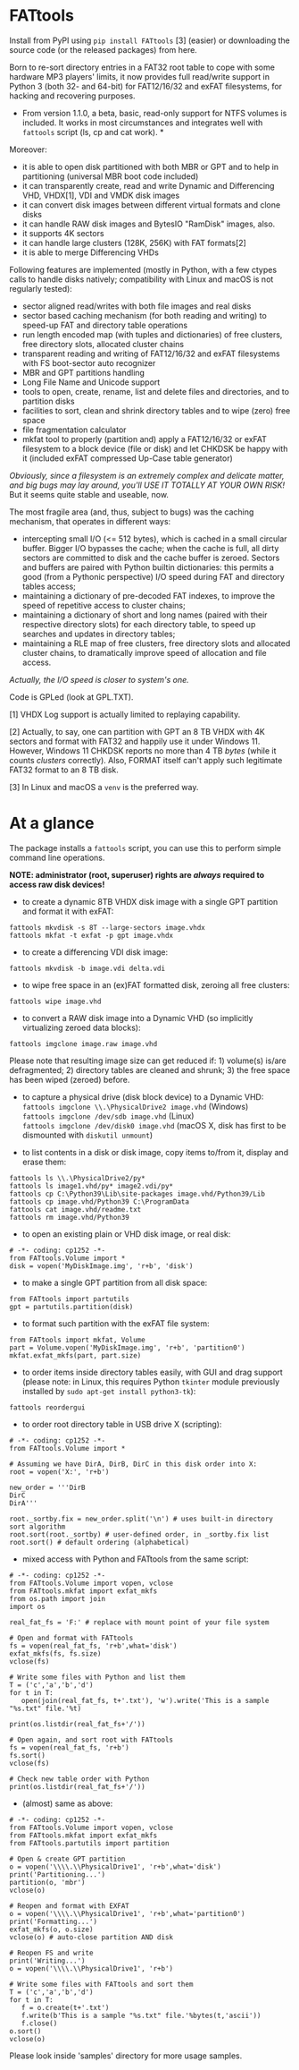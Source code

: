 FATtools
========

Install from PyPI using `pip install FATtools` [3] (easier) or downloading the source code (or the released packages) from here.

Born to re-sort directory entries in a FAT32 root table to cope with some hardware MP3 players' limits, it now provides full read/write support in Python 3 (both 32- and 64-bit) for FAT12/16/32 and exFAT filesystems, for hacking and recovering purposes.

* From version 1.1.0, a beta, basic, read-only support for NTFS volumes is included. It works in most circumstances and integrates well with `fattools` script (ls, cp and cat work). *

Moreover:
- it is able to open disk partitioned with both MBR or GPT and to help in partitioning (universal MBR boot code included)
- it can transparently create, read and write Dynamic and Differencing VHD, VHDX[1], VDI and VMDK disk images
- it can convert disk images between different virtual formats and clone disks
- it can handle RAW disk images and BytesIO "RamDisk" images, also.
- it supports 4K sectors
- it can handle large clusters (128K, 256K) with FAT formats[2]
- it is able to merge Differencing VHDs

Following features are implemented (mostly in Python, with a few ctypes calls to handle disks natively; compatibility with Linux and macOS is not regularly tested):
- sector aligned read/writes with both file images and real disks
- sector based caching mechanism (for both reading and writing) to speed-up FAT and directory table operations
- run length encoded map (with tuples and dictionaries) of free clusters, free directory slots, allocated cluster chains
- transparent reading and writing of FAT12/16/32 and exFAT filesystems with FS boot-sector auto recognizer
- MBR and GPT partitions handling
- Long File Name and Unicode support
- tools to open, create, rename, list and delete files and directories, and to partition disks
- facilities to sort, clean and shrink directory tables and to wipe (zero) free space
- file fragmentation calculator
- mkfat tool to properly (partition and) apply a FAT12/16/32 or exFAT filesystem to a block device (file or disk) and let CHKDSK be happy with it (included exFAT compressed Up-Case table generator)

*Obviously, since a filesystem is an extremely complex and delicate matter, and big bugs may lay around, you'll USE IT TOTALLY AT YOUR OWN RISK!*   
But it seems quite stable and useable, now.

The most fragile area (and, thus, subject to bugs) was the caching mechanism, that operates in different ways:
- intercepting small I/O (<= 512 bytes), which is cached in a small circular buffer. Bigger I/O bypasses the cache; when the cache is full, all dirty sectors are committed to disk and the cache buffer is zeroed. Sectors and buffers are paired with Python builtin dictionaries: this permits a good (from a Pythonic perspective) I/O speed during FAT and directory tables access;
- maintaining a dictionary of pre-decoded FAT indexes, to improve the speed of repetitive access to cluster chains;
- maintaining a dictionary of short and long names (paired with their respective directory slots) for each directory table, to speed up searches and updates in directory tables;
- maintaining a RLE map of free clusters, free directory slots and allocated cluster chains, to dramatically improve speed of allocation and file access. 

*Actually, the I/O speed is closer to system's one.*

Code is GPLed (look at GPL.TXT).
  
  
[1] VHDX Log support is actually limited to replaying capability.
  
[2] Actually, to say, one can partition with GPT an 8 TB VHDX with 4K sectors and format with FAT32 and happily use it under Windows 11. However, Windows 11 CHKDSK reports no more than 4 TB _bytes_ (while it counts _clusters_ correctly). Also, FORMAT itself can't apply such legitimate FAT32 format to an 8 TB disk.

[3] In Linux and macOS a `venv` is the preferred way.



# At a glance

The package installs a `fattools` script, you can use this to perform simple command line operations.

**NOTE: administrator (root, superuser) rights are _always_ required to access raw disk devices!**

- to create a dynamic 8TB VHDX disk image with a single GPT partition and format it with exFAT:
```
fattools mkvdisk -s 8T --large-sectors image.vhdx
fattools mkfat -t exfat -p gpt image.vhdx
```

- to create a differencing VDI disk image:
```
fattools mkvdisk -b image.vdi delta.vdi
```

- to wipe free space in an (ex)FAT formatted disk, zeroing all free clusters:
```
fattools wipe image.vhd
```

- to convert a RAW disk image into a Dynamic VHD (so implicitly virtualizing zeroed data blocks):
```
fattools imgclone image.raw image.vhd
```
Please note that resulting image size can get reduced if: 1) volume(s) is/are defragmented; 2) directory tables are cleaned and shrunk; 3) the free space has been wiped (zeroed) before.

- to capture a physical drive (disk block device) to a Dynamic VHD:   
`fattools imgclone \\.\PhysicalDrive2 image.vhd` (Windows)   
`fattools imgclone /dev/sdb image.vhd` (Linux)   
`fattools imgclone /dev/disk0 image.vhd` (macOS X, disk has first to be dismounted with `diskutil unmount`)

- to list contents in a disk or disk image, copy items to/from it, display and erase them:
```
fattools ls \\.\PhysicalDrive2/py*
fattools ls image1.vhd/py* image2.vdi/py*
fattools cp C:\Python39\Lib\site-packages image.vhd/Python39/Lib
fattools cp image.vhd/Python39 C:\ProgramData
fattools cat image.vhd/readme.txt
fattools rm image.vhd/Python39
```

- to open an existing plain or VHD disk image, or real disk:
```
# -*- coding: cp1252 -*-
from FATtools.Volume import *
disk = vopen('MyDiskImage.img', 'r+b', 'disk')
```

- to make a single GPT partition from all disk space:
```
from FATtools import partutils
gpt = partutils.partition(disk)
```

- to format such partition with the exFAT file system:
```
from FATtools import mkfat, Volume
part = Volume.vopen('MyDiskImage.img', 'r+b', 'partition0')
mkfat.exfat_mkfs(part, part.size)
```

- to order items inside directory tables easily, with GUI and drag support (please note: in Linux, this requires Python `tkinter` module previously installed by `sudo apt-get install python3-tk`):
```
fattools reordergui
```

- to order root directory table in USB drive X (scripting):
```
# -*- coding: cp1252 -*-
from FATtools.Volume import *

# Assuming we have DirA, DirB, DirC in this disk order into X:
root = vopen('X:', 'r+b')

new_order = '''DirB
DirC
DirA'''

root._sortby.fix = new_order.split('\n') # uses built-in directory sort algorithm
root.sort(root._sortby) # user-defined order, in _sortby.fix list
root.sort() # default ordering (alphabetical)
```

- mixed access with Python and FATtools from the same script:
```
# -*- coding: cp1252 -*-
from FATtools.Volume import vopen, vclose
from FATtools.mkfat import exfat_mkfs
from os.path import join
import os

real_fat_fs = 'F:' # replace with mount point of your file system

# Open and format with FATtools
fs = vopen(real_fat_fs, 'r+b',what='disk')
exfat_mkfs(fs, fs.size)
vclose(fs)

# Write some files with Python and list them
T = ('c','a','b','d')
for t in T:
   open(join(real_fat_fs, t+'.txt'), 'w').write('This is a sample "%s.txt" file.'%t)

print(os.listdir(real_fat_fs+'/'))

# Open again, and sort root with FATtools
fs = vopen(real_fat_fs, 'r+b')
fs.sort()
vclose(fs)

# Check new table order with Python
print(os.listdir(real_fat_fs+'/'))
```

- (almost) same as above:
```
# -*- coding: cp1252 -*-
from FATtools.Volume import vopen, vclose
from FATtools.mkfat import exfat_mkfs
from FATtools.partutils import partition

# Open & create GPT partition
o = vopen('\\\\.\\PhysicalDrive1', 'r+b',what='disk')
print('Partitioning...')
partition(o, 'mbr')
vclose(o)

# Reopen and format with EXFAT
o = vopen('\\\\.\\PhysicalDrive1', 'r+b',what='partition0')
print('Formatting...')
exfat_mkfs(o, o.size)
vclose(o) # auto-close partition AND disk

# Reopen FS and write
print('Writing...')
o = vopen('\\\\.\\PhysicalDrive1', 'r+b')

# Write some files with FATtools and sort them
T = ('c','a','b','d')
for t in T:
   f = o.create(t+'.txt')
   f.write(b'This is a sample "%s.txt" file.'%bytes(t,'ascii'))
   f.close()
o.sort()
vclose(o)
```

Please look inside 'samples' directory for more usage samples.